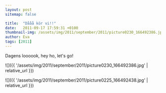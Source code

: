 ```yaml
---
layout: post
sitemap: false

title:  "Dååå kör vi!!"
date:   2011-09-17 17:59:31 +0100
thumbnail-img: /assets/img/2011/september/2011/picture0230_166492386.jpg
author: Eva
tags: [2011]
---
```


Dagens loooook, hey ho, let's go!

![]({{ '/assets/img/2011/september/2011/picture0230_166492386.jpg'  | relative_url }})

![]({{ '/assets/img/2011/september/2011/picture0225_166492438.jpg'  | relative_url }})

